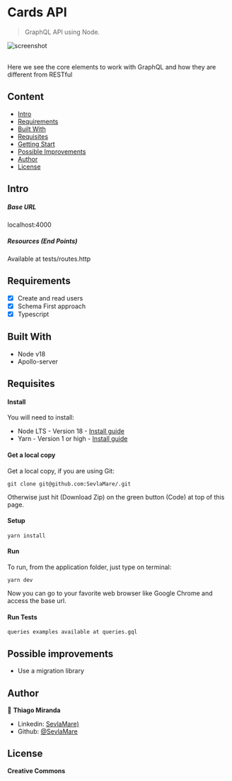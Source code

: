 # Cards API

> GraphQL API using Node.

![screenshot](screenshot.png)

<br>Here we see the core elements to work with GraphQL and how they are
different from RESTful<br>

## Content

- [Intro](#intro)
- [Requirements](#requirements)
- [Built With](#built-with)
- [Requisites](#requisites)
- [Getting Start](#getting-start)
- [Possible Improvements](#possible-improvements)
- [Author](#author)
- [License](#license)

## Intro

##### Base URL

localhost:4000

##### Resources (End Points)

Available at tests/routes.http

## Requirements

- [x] Create and read users
- [x] Schema First approach
- [x] Typescript

## Built With

- Node v18 <br>
- Apollo-server <br>

## Requisites

#### Install

You will need to install:

- Node LTS - Version 18 -
  [Install guide](https://nodejs.org/en/download/package-manager)
- Yarn - Version 1 or high -
  [Install guide](https://classic.yarnpkg.com/lang/en/docs/install)

#### Get a local copy

Get a local copy, if you are using Git:

```
git clone git@github.com:SevlaMare/.git
```

Otherwise just hit (Download Zip) on the green button (Code) at top of this
page.

#### Setup

```
yarn install
```

#### Run

To run, from the application folder, just type on terminal:

```
yarn dev
```

Now you can go to your favorite web browser like Google Chrome and access the
base url.

#### Run Tests

```
queries examples available at queries.gql
```

## Possible improvements

- Use a migration library

## Author

👤 **Thiago Miranda**

- Linkedin: [SevlaMare)](https://www.linkedin.com/in/sevla-mare)
- Github: [@SevlaMare](https://github.com/SevlaMare)

## License

<strong>Creative Commons</strong>
